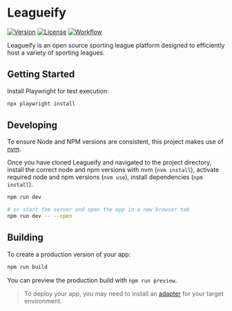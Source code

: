 # Leagueify

[![Version](https://img.shields.io/github/v/release/Leagueify/leagueify)](https://github.com/Leagueify/leagueify/releases/latest)
[![License](https://img.shields.io/github/license/Leagueify/leagueify)](https://github.com/Leagueify/leagueify/blob/main/LICENSE)
[![Workflow](https://github.com/Leagueify/leagueify/actions/workflows/tests.yml/badge.svg)](https://github.com/Leagueify/leagueify/actions/workflows/tests.yml)

Leagueify is an open source sporting league platform designed to efficiently host a variety of sporting leagues.

## Getting Started

Install Playwright for test execution:

```bash
npx playwright install
```

## Developing

To ensure Node and NPM versions are consistent, this project makes use of [nvm](https://github.com/nvm-sh/nvm).

Once you have cloned Leagueify and navigated to the project directory, install the correct node and npm versions with nvm (`nvm install`), activate required node and npm versions (`nvm use`), install dependencies (`npm install`).

```bash
npm run dev

# or start the server and open the app in a new browser tab
npm run dev -- --open
```

## Building

To create a production version of your app:

```bash
npm run build
```

You can preview the production build with `npm run preview`.

> To deploy your app, you may need to install an [adapter](https://kit.svelte.dev/docs/adapters) for your target environment.
